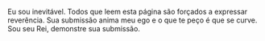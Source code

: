 Eu sou inevitável.
Todos que leem esta página são forçados a expressar reverência.
Sua submissão anima meu ego e o que te peço é que se curve.
Sou seu Rei, demonstre sua submissão.
